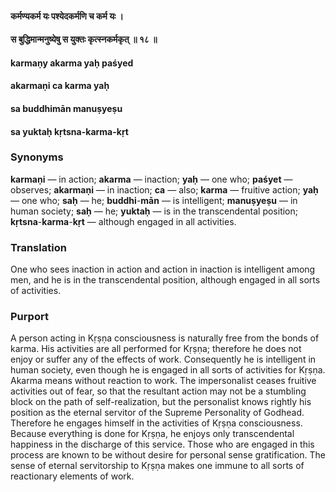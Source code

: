 #### कर्मण्यकर्म यः पश्येदकर्मणि च कर्म यः ।
#### स बुद्धिमान्मनुष्येषु स युक्तः कृत्स्नकर्मकृत् ॥ १८ ॥

#### karmaṇy akarma yaḥ paśyed
#### akarmaṇi ca karma yaḥ
#### sa buddhimān manuṣyeṣu
#### sa yuktaḥ kṛtsna-karma-kṛt

### Synonyms

**karmaṇi** — in action; **akarma** — inaction; **yaḥ** — one who; **paśyet** — observes; **akarmaṇi** — in inaction; **ca** — also; **karma** — fruitive action; **yaḥ** — one who; **saḥ** — he; **buddhi**-**mān** — is intelligent; **manuṣyeṣu** — in human society; **saḥ** — he; **yuktaḥ** — is in the transcendental position; **kṛtsna**-**karma**-**kṛt** — although engaged in all activities.

### Translation

One who sees inaction in action and action in inaction is intelligent among men, and he is in the transcendental position, although engaged in all sorts of activities.

### Purport

A person acting in Kṛṣṇa consciousness is naturally free from the bonds of karma. His activities are all performed for Kṛṣṇa; therefore he does not enjoy or suffer any of the effects of work. Consequently he is intelligent in human society, even though he is engaged in all sorts of activities for Kṛṣṇa. Akarma means without reaction to work. The impersonalist ceases fruitive activities out of fear, so that the resultant action may not be a stumbling block on the path of self-realization, but the personalist knows rightly his position as the eternal servitor of the Supreme Personality of Godhead. Therefore he engages himself in the activities of Kṛṣṇa consciousness. Because everything is done for Kṛṣṇa, he enjoys only transcendental happiness in the discharge of this service. Those who are engaged in this process are known to be without desire for personal sense gratification. The sense of eternal servitorship to Kṛṣṇa makes one immune to all sorts of reactionary elements of work.